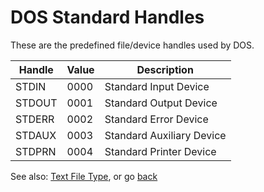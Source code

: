 # DOS Standard Handles

These are the predefined file/device handles used by DOS.

|Handle|Value|Description              |
|------|-----|-------------------------|
|STDIN |0000 |Standard Input Device    |
|STDOUT|0001 |Standard Output Device   |
|STDERR|0002 |Standard Error Device    |
|STDAUX|0003 |Standard Auxiliary Device|
|STDPRN|0004 |Standard Printer Device  |

See also: [Text File Type](TEXT-FILE-TYPE.md), or go [back](../README.md)
